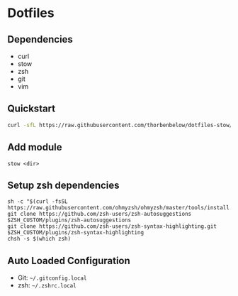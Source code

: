 # Dotfiles

## Dependencies
- curl
- stow
- zsh
- git
- vim

## Quickstart
```Bash
curl -sfL https://raw.githubusercontent.com/thorbenbelow/dotfiles-stow/main/bootstrap.sh | sh -s -
```

## Add module
```
stow <dir>
```

## Setup zsh dependencies
```
sh -c "$(curl -fsSL https://raw.githubusercontent.com/ohmyzsh/ohmyzsh/master/tools/install.sh)"
git clone https://github.com/zsh-users/zsh-autosuggestions $ZSH_CUSTOM/plugins/zsh-autosuggestions
git clone https://github.com/zsh-users/zsh-syntax-highlighting.git $ZSH_CUSTOM/plugins/zsh-syntax-highlighting
chsh -s $(which zsh)
```

## Auto Loaded Configuration
- Git: `~/.gitconfig.local`
- zsh: `~/.zshrc.local`
